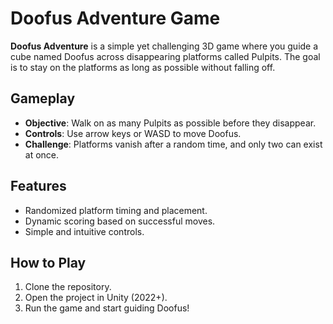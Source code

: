# Doofus Adventure Game

**Doofus Adventure** is a simple yet challenging 3D game where you guide a cube named Doofus across disappearing platforms called Pulpits. The goal is to stay on the platforms as long as possible without falling off.

## Gameplay

- **Objective**: Walk on as many Pulpits as possible before they disappear.
- **Controls**: Use arrow keys or WASD to move Doofus.
- **Challenge**: Platforms vanish after a random time, and only two can exist at once.

## Features

- Randomized platform timing and placement.
- Dynamic scoring based on successful moves.
- Simple and intuitive controls.

## How to Play

1. Clone the repository.
2. Open the project in Unity (2022+).
3. Run the game and start guiding Doofus!
